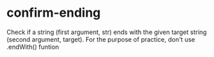 # confirm-ending
Check if a string (first argument, str) ends with the given target string (second argument, target). For the purpose of practice, don't use .endWith() funtion
